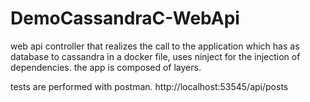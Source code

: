 # DemoCassandraC-WebApi

web api controller that realizes the call to the application which has as database to cassandra in a docker file, 
uses ninject for the injection of dependencies.
the app is composed of layers.

tests are performed with postman.
http://localhost:53545/api/posts

